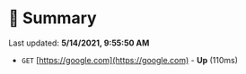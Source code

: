 # 📖 Summary
Last updated: **5/14/2021, 9:55:50 AM**

- `GET` [https://google.com](https://google.com) - **Up** (110ms)
